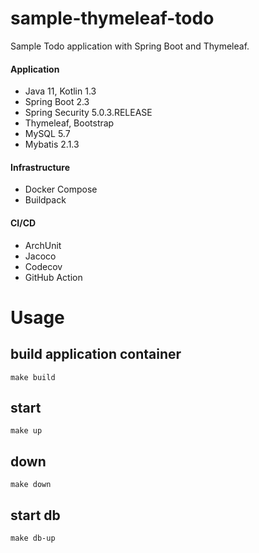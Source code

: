 # sample-thymeleaf-todo
Sample Todo application with Spring Boot and Thymeleaf.

#### Application
- Java 11, Kotlin 1.3
- Spring Boot 2.3
- Spring Security 5.0.3.RELEASE
- Thymeleaf, Bootstrap
- MySQL 5.7
- Mybatis 2.1.3

#### Infrastructure
- Docker Compose
- Buildpack

#### CI/CD
- ArchUnit
- Jacoco
- Codecov
- GitHub Action

# Usage
## build application container
```
make build
```

## start
```
make up
```

## down 
```
make down
```

## start db
```
make db-up
```
